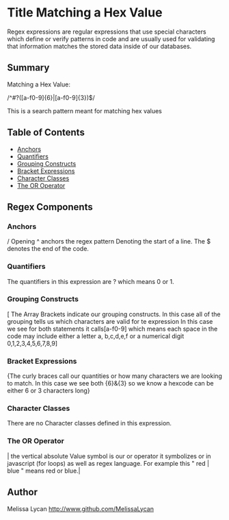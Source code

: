 # Title Matching a Hex Value

Regex expressions are regular expressions that use special characters which define or verify patterns in code and are usually used for validating that information matches the stored data inside of our databases.

## Summary

Matching a Hex Value:

/^#?([a-f0-9]{6}|[a-f0-9]{3})$/

This is a search pattern meant for matching hex values

## Table of Contents

- [Anchors](#anchors)
- [Quantifiers](#quantifiers)
- [Grouping Constructs](#grouping-constructs)
- [Bracket Expressions](#bracket-expressions)
- [Character Classes](#character-classes)
- [The OR Operator](#the-or-operator)

## Regex Components

### Anchors

/ Opening ^ anchors the regex pattern Denoting the start of a line. The $ denotes the end of the code.

### Quantifiers

The quantifiers in this expression are ? which means 0 or 1.

### Grouping Constructs

[ The Array Brackets indicate our grouping constructs. In this case all of the grouping tells us which characters are valid for te expression In this case we see for both statements it calls[a-f0-9] which means each space in the code may include either a letter a, b,c,d,e,f or a numerical digit 0,1,2,3,4,5,6,7,8,9]

### Bracket Expressions

{The curly braces call our quantities or how many characters we are looking to match. In this case we see both {6}&{3} so we know a hexcode can be either 6 or 3 characters long}

### Character Classes

There are no Character classes defined in this expression.

### The OR Operator

| the vertical absolute Value symbol is our or operator it symbolizes or in javascript (for loops) as well as regex language. For example this " red | blue " means red or blue.|

## Author

Melissa Lycan
http://www.github.com/MelissaLycan

